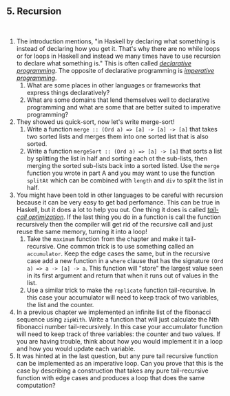 ## 5. Recursion
​
1. The introduction mentions, "in Haskell by declaring what something is instead of declaring how you get it. That's why there are no while loops or for loops in Haskell and instead we many times have to use recursion to declare what something is."  This is often called [_declarative programming_](https://en.wikipedia.org/wiki/Declarative_programming).  The opposite of declarative programming is [_imperative programming_](https://en.wikipedia.org/wiki/Imperative_programming).
    1. What are some places in other languages or frameworks that express things declaratively?
    2. What are some domains that lend themselves well to declarative programming and what are some that are better suited to imperative programming?
2. They showed us quick-sort, now let's write merge-sort!
    1. Write a function `merge :: (Ord a) => [a] -> [a] -> [a]` that takes two sorted lists and merges them into one sorted list that is also sorted.
    2. Write a function `mergeSort :: (Ord a) => [a] -> [a]` that sorts a list by splitting the list in half and sorting each ot the sub-lists, then merging the sorted sub-lists back into a sorted listed. Use the `merge` function you wrote in part A and you may want to use the function `splitAt` which can be combined with `length` and `div` to split the list in half.
3. You might have been told in other languages to be careful with recursion because it can be very easy to get bad perfomance.  This can be true in Haskell, but it does a lot to help you out.  One thing it does is called [_tail-call optimization_](https://en.wikipedia.org/wiki/Tail_call).  If the last thing you do in a function is call the function recursively then the compiler will get rid of the recursive call and just reuse the same memory, turning it into a loop!
    1. Take the `maximum` function from the chapter and make it tail-recursive.  One common trick is to use something called an `accumulator`.  Keep the edge cases the same, but in the recursive case add a new function in a `where` clause that has the signature `(Ord a) => a -> [a] -> a`.  This function will "store" the largest value seen in its first argument and return that when it runs out of values in the list.
    2. Use a similar trick to make the `replicate` function tail-recursive. In this case your accumulator will need to keep track of two variables, the list and the counter.
1. In a previous chapter we implemented an infinite list of the fibonacci sequence using `zipWith`.  Write a function that will just calculate the Nth fibonacci number tail-recursively.  In this case your accumulator function will need to keep track of three variables: the counter and two values.  If you are having trouble, think about how you would implement it in a loop and how you would update each variable.
4. It was hinted at in the last question, but any pure tail recursive function can be implemented as an imperative loop.  Can you prove that this is the case by describing a construction that takes any pure tail-recursive function with edge cases and produces a loop that does the same computation?